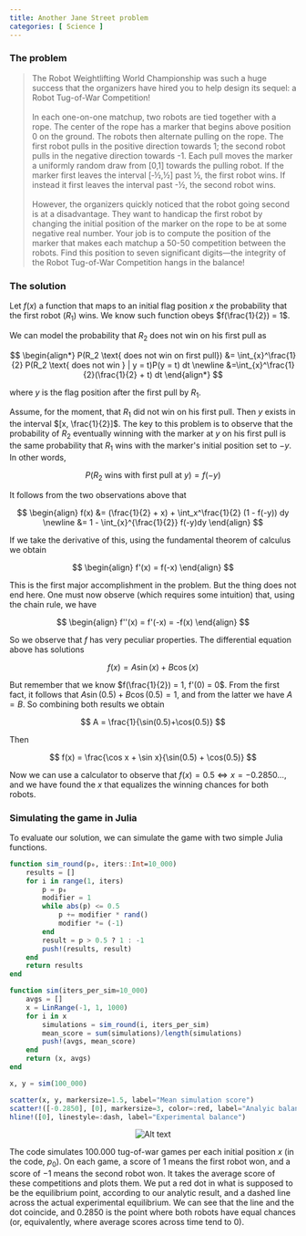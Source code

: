 ```yaml
---
title: Another Jane Street problem
categories: [ Science ]
---
```


### The problem 

> The Robot Weightlifting World Championship was such a huge success that the
organizers have hired you to help design its sequel: a Robot Tug-of-War
Competition! <br><br> 
In each one-on-one matchup, two robots are tied together with a rope. The center
of the rope has a marker that begins above position 0 on the ground. The robots
then alternate pulling on the rope. The first robot pulls in the positive
direction towards 1; the second robot pulls in the negative direction towards
-1. Each pull moves the marker a uniformly random draw from [0,1] towards the
pulling robot. If the marker first leaves the interval [‑½,½] past ½, the first
robot wins. If instead it first leaves the interval past -½, the second robot
wins. <br><br>
However, the organizers quickly noticed that the robot going second is at a
disadvantage. They want to handicap the first robot by changing the initial
position of the marker on the rope to be at some negative real number. Your job
is to compute the position of the marker that makes each matchup a 50-50
competition between the robots. Find this position to seven significant
digits—the integrity of the Robot Tug-of-War Competition hangs in the balance!

### The solution 

Let $f(x)$ a function that maps to an initial flag position $x$ the probability
that the first robot ($R_1$) wins. We know such function obeys $f(\frac{1}{2}) =
1$.

We can model the probability that $R_2$ does not win on his first pull as

$$
\begin{align*} 
    P(R_2 \text{ does not win on first pull}) &= \int_{x}^\frac{1}{2} P(R_2 \text{ does not win } | y = t)P(y = t) dt \newline
    &=\int_{x}^\frac{1}{2}(\frac{1}{2} + t) dt
\end{align*}
$$

where $y$ is the flag position after the first pull by $R_1$.

Assume, for the moment, that $R_1$ did not win on his first pull. Then $y$
exists in the interval $[x, \frac{1}{2}]$. The key to this problem is to observe
that the probability of $R_2$ eventually winning with the marker at $y$ on his
first pull is the same probability that $R_1$ wins with the marker's initial
position set to $-y$. In other words, 

$$
    P(R_2 \text{ wins with first pull at } y ) = f(-y)
$$

It follows from the two observations above that 

$$
\begin{align}
    f(x) &= (\frac{1}{2} + x) + \int_x^\frac{1}{2} (1 - f(-y)) dy \newline
        &= 1 - \int_{x}^{\frac{1}{2}} f(-y)dy
\end{align}
$$

If we take the derivative of this, using the fundamental theorem of calculus we
obtain 

$$
\begin{align}
    f'(x) = f(-x)
\end{align}
$$

This is the first major accomplishment in the problem. But the thing does not
end here. One must now observe (which requires some intuition) that, using the
chain rule, we have

$$
\begin{align}
    f''(x) = f'(-x) = -f(x)
\end{align}
$$

So we observe that $f$ has very peculiar properties. The differential equation
above has solutions 

$$
f(x) = A\sin(x) + B\cos(x)
$$

But remember that we know $f(\frac{1}{2}) = 1, f'(0) = 0$. From the first fact,
it follows that $A \sin(0.5) + B\cos(0.5) = 1$, and from the latter we have $A =
B$. So combining both results we obtain

$$
A = \frac{1}{\sin(0.5)+\cos(0.5)}
$$

Then

$$
f(x) = \frac{\cos x + \sin x}{\sin(0.5) + \cos(0.5)}
$$

Now we can use a calculator to observe that $f(x) = 0.5 \iff x = -0.2850\ldots$,
and we have found the $x$ that equalizes the winning chances for both robots.

### Simulating the game in Julia 

To evaluate our solution, we can simulate the game with two simple Julia
functions. 

```julia 
function sim_round(p₀, iters::Int=10_000)
    results = []
    for i in range(1, iters)
        p = p₀
        modifier = 1
        while abs(p) <= 0.5
            p += modifier * rand()
            modifier *= (-1)
        end
        result = p > 0.5 ? 1 : -1
        push!(results, result)
    end
    return results
end

function sim(iters_per_sim=10_000)
    avgs = [] 
    x = LinRange(-1, 1, 1000)
    for i in x 
        simulations = sim_round(i, iters_per_sim)
        mean_score = sum(simulations)/length(simulations)
        push!(avgs, mean_score)
    end 
    return (x, avgs)
end

x, y = sim(100_000)

scatter(x, y, markersize=1.5, label="Mean simulation score")
scatter!([-0.2850], [0], markersize=3, color=:red, label="Analyic balance")
hline!([0], linestyle=:dash, label="Experimental balance")
```
<p align="center">
  <img src="https://i.ibb.co/CMyM6q8/Screenshot-from-2023-04-12-20-06-41.png" alt="Alt text">
</p>


The code simulates $100.000$ tug-of-war games per each initial position $x$ (in
the code, $p_0$). On each game, a score of $1$ means the first robot won, and a
score of $-1$ means the second robot won. It takes the average score of these
competitions and plots them. We put a red dot in what is supposed to be the
equilibrium point, according to our analytic result, and a dashed line across
the actual experimental equilibrium. We can see that the line and the dot
coincide, and $0.2850$ is the point where both robots have equal chances (or,
equivalently, where average scores across time tend to $0$).

